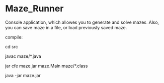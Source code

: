 # Maze_Runner
Console application, which allowes you to generate and solve mazes. Also, you can save maze in a file, or load previously saved maze.

compile:

cd src

javac maze/*.java

jar cfe maze.jar maze.Main maze/*.class

java -jar maze.jar
